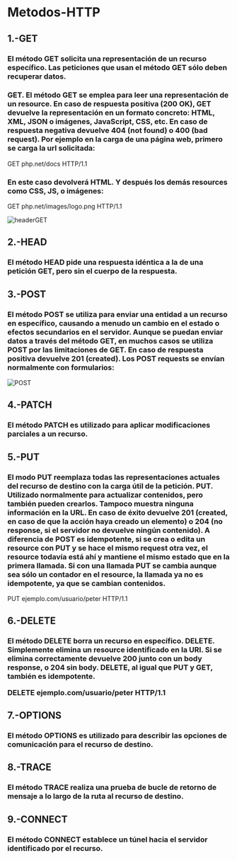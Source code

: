 <h1>Metodos-HTTP</h1>


<h2>1.-GET</h2>
<h3>El método GET  solicita una representación de un recurso específico. Las peticiones que usan el método GET sólo deben recuperar datos.</h3>

<h3>GET. El método GET se emplea para leer una representación de un resource. En caso de respuesta positiva (200 OK), GET devuelve la representación en un formato concreto: HTML, XML, JSON o imágenes, JavaScript, CSS, etc. En caso de respuesta negativa devuelve 404 (not found) o 400 (bad request). Por ejemplo en la carga de una página web, primero se carga la url solicitada:</h3>
GET php.net/docs HTTP/1.1
<h3>En este caso devolverá HTML. Y después los demás resources como CSS, JS, o imágenes:</h3>
GET php.net/images/logo.png HTTP/1.1


![headerGET](https://user-images.githubusercontent.com/72004435/96373647-93773700-1133-11eb-9bca-8fce03f229a2.PNG)

    

<h2>2.-HEAD</h2>
<h3>El método HEAD pide una respuesta idéntica a la de una petición GET, pero sin el cuerpo de la respuesta.</h3>

<h2>3.-POST</h2>
<h3>El método POST se utiliza para enviar una entidad a un recurso en específico, causando a menudo un cambio en el estado o efectos secundarios en el servidor.
Aunque se puedan enviar datos a través del método GET, en muchos casos se utiliza POST por las limitaciones de GET. En caso de respuesta positiva devuelve 201 (created). Los POST requests se envían normalmente con formularios:</h3>


![POST](https://user-images.githubusercontent.com/72004435/96373759-329c2e80-1134-11eb-9ead-ef7a986783ce.PNG)


<h2>4.-PATCH</h2>
<h3>El método PATCH  es utilizado para aplicar modificaciones parciales a un recurso.</h3>

<h2>5.-PUT</h2>
<h3>El modo PUT reemplaza todas las representaciones actuales del recurso de destino con la carga útil de la petición.
PUT. Utilizado normalmente para actualizar contenidos, pero también pueden crearlos. Tampoco muestra ninguna información en la URL. En caso de éxito devuelve 201 (created, en caso de que la acción haya creado un elemento) o 204 (no response, si el servidor no devuelve ningún contenido). A diferencia de POST es idempotente, si se crea o edita un resource con PUT y se hace el mismo request otra vez, el resource todavía está ahí y mantiene el mismo estado que en la primera llamada. Si con una llamada PUT se cambia aunque sea sólo un contador en el resource, la llamada ya no es idempotente, ya que se cambian contenidos.</h3>

PUT ejemplo.com/usuario/peter HTTP/1.1

<h2>6.-DELETE</h2>
<h3>El método DELETE borra un recurso en específico.
DELETE. Simplemente elimina un resource identificado en la URI. Si se elimina correctamente devuelve 200 junto con un body response, o 204 sin body. DELETE, al igual que PUT y GET, también es idempotente.
    
DELETE ejemplo.com/usuario/peter HTTP/1.1

<h2>7.-OPTIONS</h2>
<h3>El método OPTIONS es utilizado para describir las opciones de comunicación para el recurso de destino.</h3>

<h2>8.-TRACE</h2>
<h3>El método TRACE  realiza una prueba de bucle de retorno de mensaje a lo largo de la ruta al recurso de destino.
</h3>
<h2>9.-CONNECT</h2>
<h3>El método CONNECT establece un túnel hacia el servidor identificado por el recurso.</h3>

